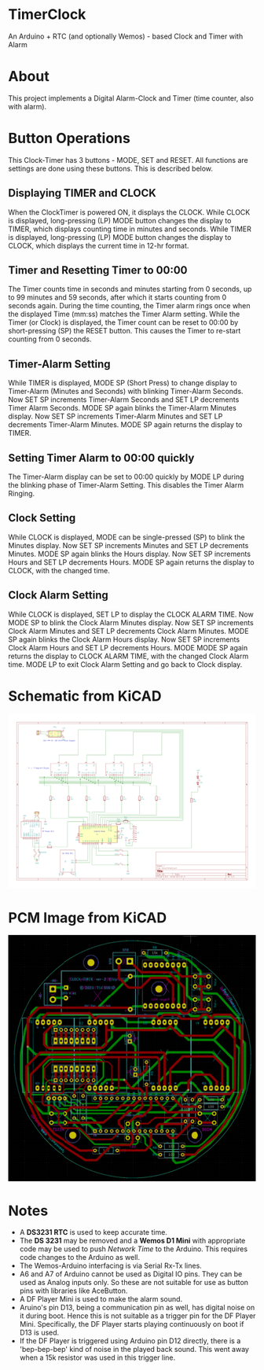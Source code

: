 # TimerClock
An Arduino + RTC (and optionally Wemos) - based Clock and Timer with Alarm

# About
This project implements a Digital Alarm-Clock and Timer (time counter, also with alarm). 


# Button Operations
This Clock-Timer has 3 buttons - MODE, SET and RESET. All functions are settings are done using these buttons. This is described below.

## Displaying TIMER and CLOCK
When the ClockTimer is powered ON, it displays the CLOCK.
While CLOCK is displayed, long-pressing (LP) MODE button changes the display to TIMER, which displays counting time in minutes and seconds.
While TIMER is displayed, long-pressing (LP) MODE button changes the display to CLOCK, which displays the current time in 12-hr format.

## Timer and Resetting Timer to 00:00
The Timer counts time in seconds and minutes starting from 0 seconds, up to 99 minutes and 59 seconds, after which it starts counting from 0 seconds again.
During the time counting, the Timer alarm rings once when the displayed Time (mm:ss) matches the Timer Alarm setting.
While the Timer (or Clock) is displayed, the Timer count can be reset to 00:00 by short-pressing (SP) the RESET button. This causes the Timer to re-start counting from 0 seconds.

## Timer-Alarm Setting
While TIMER is displayed, MODE SP (Short Press) to change display to Timer-Alarm (Minutes and Seconds) with blinking Timer-Alarm Seconds. Now SET SP increments Timer-Alarm Seconds and SET LP decrements Timer Alarm Seconds.
MODE SP again blinks the Timer-Alarm Minutes display. Now SET SP increments Timer-Alarm Minutes and SET LP decrements Timer-Alarm Minutes.
MODE SP again returns the display to TIMER.

## Setting Timer Alarm to 00:00 quickly
The Timer-Alarm display can be set to 00:00 quickly by MODE LP during the blinking phase of Timer-Alarm Setting. This disables the Timer Alarm Ringing.

## Clock Setting
While CLOCK is displayed, MODE can be single-pressed (SP) to blink the Minutes display. Now SET SP increments Minutes and SET LP decrements Minutes.
MODE SP again blinks the Hours display. Now SET SP increments Hours and SET LP decrements Hours.
MODE SP again returns the display to CLOCK, with the changed time.

## Clock Alarm Setting
While CLOCK is displayed, SET LP to display the CLOCK ALARM TIME. Now MODE SP to blink the Clock Alarm Minutes display. Now SET SP increments Clock Alarm Minutes and SET LP decrements Clock Alarm Minutes.
MODE SP again blinks the Clock Alarm Hours display. Now SET SP increments Clock Alarm Hours and SET LP decrements Hours.
MODE MODE SP again returns the display to CLOCK ALARM TIME, with the changed Clock Alarm time.
MODE LP to exit Clock Alarm Setting and go back to Clock display.


# Schematic from KiCAD
![](/Schematic.png)


# PCM Image from KiCAD
![](/PCB.png)

# Notes

* A **DS3231 RTC** is used to keep accurate time. 
* The **DS 3231** may be removed and a **Wemos D1 Mini** with appropriate code may be used to push *Network Time* to the Arduino. This requires code changes to the Arduino as well. 
* The Wemos-Arduino interfacing is via Serial Rx-Tx lines.
* A6 and A7 of Arduino cannot be used as Digital IO pins. They can be used as Analog inputs only. So these are not suitable for use as button pins with libraries like AceButton.
* A DF Player Mini is used to make the alarm sound.
* Aruino's pin D13, being a communication pin as well, has digital noise on it during boot. Hence this is not suitable as a trigger pin for the DF Player Mini. Specifically, the DF Player starts playing continuously on boot if D13 is used.
* If the DF Player is triggered using Arduino pin D12 directly, there is a 'bep-bep-bep' kind of noise in the played back sound. This went away when a 15k resistor was used in this trigger line.




